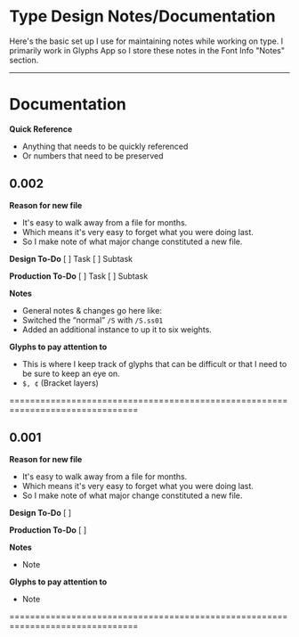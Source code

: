 # Type Design Notes/Documentation

Here's the basic set up I use for maintaining notes while working on type. I primarily work in Glyphs App so I store these notes in the Font Info "Notes" section.

---

# Documentation

**Quick Reference**
- Anything that needs to be quickly referenced
- Or numbers that need to be preserved

## 0.002

**Reason for new file**
- It's easy to walk away from a file for months.
- Which means it's very easy to forget what you were doing last.
- So I make note of what major change constituted a new file.

**Design To-Do**
[ ] Task
  [ ] Subtask

**Production To-Do**
[ ] Task
  [ ] Subtask

**Notes**
- General notes & changes go here like:
- Switched the “normal” `/S` with `/S.ss01`
- Added an additional instance to up it to six weights.

**Glyphs to pay attention to**
- This is where I keep track of glyphs that can be difficult or that I need to be sure to keep an eye on.
- `$, ¢` (Bracket layers)

===============================================================================

## 0.001

**Reason for new file**
- It's easy to walk away from a file for months.
- Which means it's very easy to forget what you were doing last.
- So I make note of what major change constituted a new file.

**Design To-Do**
[ ] 

**Production To-Do**
[ ]

**Notes**
- Note

**Glyphs to pay attention to**
- Note

===============================================================================
